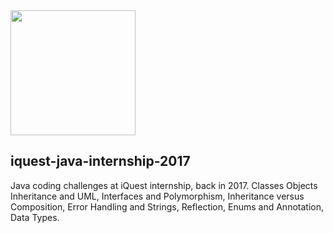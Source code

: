 <img src="https://brasov.cnfc.ro/wp-content/uploads/2018/08/iquest-logo.png" width=200px/>


## iquest-java-internship-2017
Java coding challenges at iQuest internship, back in 2017. Classes Objects Inheritance and UML, Interfaces and Polymorphism, Inheritance versus Composition, Error Handling and Strings, Reflection, Enums and Annotation, Data Types.

